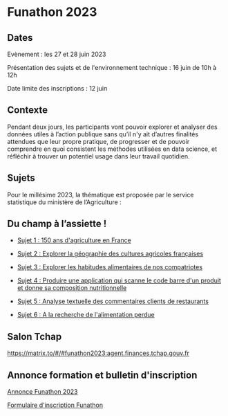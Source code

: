 # Funathon 2023

## Dates
Evènement : les 27 et 28 juin 2023

Présentation des sujets et de l'environnement technique : 16 juin de 10h à 12h

Date limite des inscriptions : 12 juin 

## Contexte
Pendant deux jours, les participants vont pouvoir explorer et analyser des données utiles à l’action publique sans qu’il n'y ait d’autres finalités attendues que leur propre pratique, de progresser et de pouvoir comprendre en quoi consistent les méthodes utilisées en data science, et réfléchir à trouver un potentiel usage dans leur travail quotidien.


## Sujets
Pour le millésime 2023, la thématique est proposée par le service statistique du ministère de l’Agriculture :

## Du champ à l’assiette !

- [Sujet 1 : 150 ans d'agriculture en France](https://github.com/InseeFrLab/funathon2023_sujet1)

- [Sujet 2 : Explorer la géographie des cultures agricoles françaises](https://github.com/InseeFrLab/funathon2023_sujet2)

- [Sujet 3 : Explorer les habitudes alimentaires de nos compatriotes](https://github.com/InseeFrLab/funathon2023_sujet3)

- [Sujet 4 : Produire une application qui scanne le code barre d'un produit et donne sa composition nutritionnelle](https://github.com/InseeFrLab/funathon2023_sujet4)

- [Sujet 5 : Analyse textuelle des commentaires clients de restaurants](https://github.com/InseeFrLab/funathon2023_sujet5)

- [Sujet 6 : A la recherche de l'alimentation perdue](https://github.com/InseeFrLab/funathon2023_sujet6)


## Salon Tchap
https://matrix.to/#/#funathon2023:agent.finances.tchap.gouv.fr

## Annonce formation et bulletin d'inscription

[Annonce Funathon 2023](https://github.com/InseeFrLab/funathon2023/blob/48419dc3b7dad1340594ca9aa4dc8f350c819fc9/Annonce_Funathon_2023.pdf)

[Formulaire d'inscription Funathon](https://github.com/InseeFrLab/funathon2023/blob/b6931ebe21091cd044ad7316ce2cab3fae398927/Formulaire%20d'inscription_%20Funathon2023.pdf)
